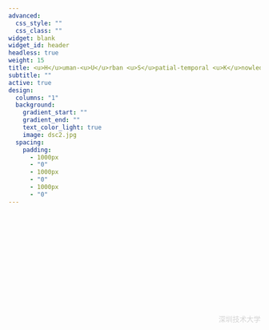 ```yaml
---
advanced:
  css_style: ""
  css_class: ""
widget: blank
widget_id: header
headless: true
weight: 15
title: <u>H</u>uman-<u>U</u>rban <u>S</u>patial-temporal <u>K</u>nowledge discover<u>Y</u>(HUSKY)
subtitle: ""
active: true
design:
  columns: "1"
  background:
    gradient_start: ""
    gradient_end: ""
    text_color_light: true
    image: dsc2.jpg
  spacing:
    padding:
      - 1000px
      - "0"
      - 1000px
      - "0"
      - 1000px
      - "0"
---
```

<br/><br/><br/><br/><br/><br/><br/><br/><br/><br/><br/>
<div style="text-align: right"> <span style="color:lightgray">深圳技术大学 </span></div>
